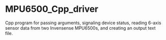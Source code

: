 # MPU6500_Cpp_driver
Cpp program for passing arguments, signaling device status, reading 6-axis sensor data from two Invensense MPU6500s, and creating an output text file.
